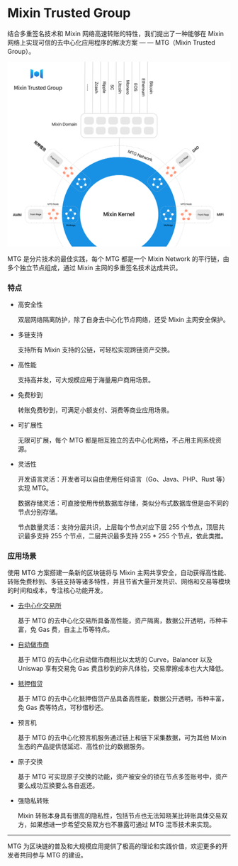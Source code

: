 # Mixin Trusted Group

结合多重签名技术和 Mixin 网络高速转账的特性，我们提出了一种能够在 Mixin 网络上实现可信的去中心化应用程序的解决方案 — — MTG（Mixin Trusted Group）。

![MTG](./overview.svg)

MTG 是分片技术的最佳实践，每个 MTG 都是一个 Mixin Network 的平行链，由多个独立节点组成，通过 Mixin 主网的多重签名技术达成共识。

### 特点

- 高安全性

  双层网络隔离防护，除了自身去中心化节点网络，还受 Mixin 主网安全保护。

- 多链支持

  支持所有 Mixin 支持的公链，可轻松实现跨链资产交换。

- 高性能

  支持高并发，可大规模应用于海量用户商用场景。

- 免费秒到

  转账免费秒到，可满足小额支付、消费等商业应用场景。

- 可扩展性

  无限可扩展，每个 MTG 都是相互独立的去中心化网络，不占用主网系统资源。

- 灵活性

  开发语言灵活：开发者可以自由使用任何语言（Go、Java、PHP、Rust 等）实现 MTG。
  
  数据存储灵活：可直接使用传统数据库存储，类似分布式数据库但是由不同的节点分别存储。
  
  节点数量灵活：支持分层共识，上层每个节点对应下层 255 个节点，顶层共识最多支持 255 个节点，二层共识最多支持 255 * 255 个节点，依此类推。

### 应用场景

  使用 MTG 方案搭建一条新的区块链将与 Mixin 主网共享安全，自动获得高性能、转账免费秒到、多链支持等诸多特性，并且节省大量开发共识、网络和交易等模块的时间和成本，专注核心功能开发。

- [去中心化交易所](./exchange)

  基于 MTG 的去中心化交易所具备高性能，资产隔离，数据公开透明，币种丰富，免 Gas 费，自主上币等特点。

- [自动做市商](./amm)

  基于 MTG 的去中心化自动做市商相比以太坊的 Curve，Balancer 以及 Uniswap 享有交易免 Gas 费且秒到的非凡体验，交易摩擦成本也大大降低。

- [抵押借贷](./loan)

  基于 MTG 的去中心化抵押借贷产品具备高性能，数据公开透明，币种丰富，免 Gas 费等特点，可秒借秒还。
  
- 预言机

  基于 MTG 的去中心化预言机服务通过链上和链下采集数据，可为其他 Mixin 生态的产品提供低延迟、高性价比的数据服务。

- 原子交换

  基于 MTG 可实现原子交换的功能，资产被安全的锁在节点多签账号中，资产要么成功互换要么各自返还。

- 强隐私转账

  Mixin 转账本身具有很高的隐私性，包括节点也无法知晓某比转账具体交易双方，如果想进一步希望交易双方也不暴露可通过 MTG 混币技术来实现。

---
MTG 为区块链的普及和大规模应用提供了极高的理论和实践价值，欢迎更多的开发者共同参与 MTG 的建设。